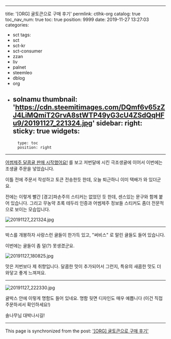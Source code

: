 
---
title: '[ORG] 귤토큰으로 구매 후기'
permlink: ctlhk-org
catalog: true
toc_nav_num: true
toc: true
position: 9999
date: 2019-11-27 13:27:03
categories:
- sct
tags:
- sct
- sct-kr
- sct-consumer
- zzan
- liv
- palnet
- steemleo
- dblog
- org
- solnamu
thumbnail: 'https://cdn.steemitimages.com/DQmf6v65zZJ4LiMQmiT2GrvA8stWTP49yG3cU4ZSdQqHFu9/20191127_221324.jpg'
sidebar:
    right:
        sticky: true
widgets:
    -
        type: toc
        position: right
---


[어썸제주 달콤귤 판매 시작했어요!](https://steemit.com/kr/@solnamu/77p1ku) 를 보고 저번달에 시킨 극조생귤에 이어서 이번에는 조생귤 주문을 넣었습니다.

이틀 전에 주문서 작성하고 토큰 전송한듯 한데, 오늘 퇴근하니 이미 택배가 와 있더군요.

전에는 이렇게 빨간 [경고]파손주의 스티커는 없었던 듯 한데, 센스있는 문구와 함께 붙어 있습니다. 그리고 무농약 초록 테두리 인증과 어썸제주 정보들 스티커도 좀더 전문적으로 보이는 모습입니다.

![20191127_221324.jpg](https://cdn.steemitimages.com/DQmf6v65zZJ4LiMQmiT2GrvA8stWTP49yG3cU4ZSdQqHFu9/20191127_221324.jpg)

---

박스를 개봉하자 사랑스런 귤들이 한가득 있고, "써비스" 로 말린 귤들도 들어 있습니다. 

이번에는 귤들이 좀 덜(?) 못생겼군요. 

![20191127_180825.jpg](https://cdn.steemitimages.com/DQmQj26Vb5QugLgSjfpQTgNzNV1JdUuwycx3bWaC3N3gNvi/20191127_180825.jpg)
<br>

맛은 저번보다 제 취향입니다. 달콤한 맛이 추가되어서 그런지, 특유의 새콤한 맛도 더 와닿고 좋게 느껴져요.

---

![20191127_222330.jpg](https://cdn.steemitimages.com/DQmSPZZ2nuwGiqEnDG2LFD2tBa7hejHZuU1isSP3PxEhHsB/20191127_222330.jpg)
<br>

귤박스 안에 이렇게 명함도 들어 있네요. 명함 뒷면 디자인도 매우 예쁩니다 (이건 직접 주문하셔서 확인하세요!)

솔나무님 대박나시길!

- - -

This page is synchronized from the post: ['[ORG] 귤토큰으로 구매 후기'](https://steemit.com/@glory7/ctlhk-org)
